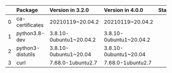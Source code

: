 <!-- markdown-link-check-disable -->

|    | Package           | Version in 3.2.0        | Version in 4.0.0        | Status   |
|---:|:------------------|:------------------------|:------------------------|:---------|
|  0 | ca-certificates   | 20210119~20.04.2        | 20210119~20.04.2        |          |
|  1 | python3.8-dev     | 3.8.10-0ubuntu1~20.04.2 | 3.8.10-0ubuntu1~20.04.2 |          |
|  2 | python3-distutils | 3.8.10-0ubuntu1~20.04   | 3.8.10-0ubuntu1~20.04   |          |
|  3 | curl              | 7.68.0-1ubuntu2.7       | 7.68.0-1ubuntu2.7       |          |